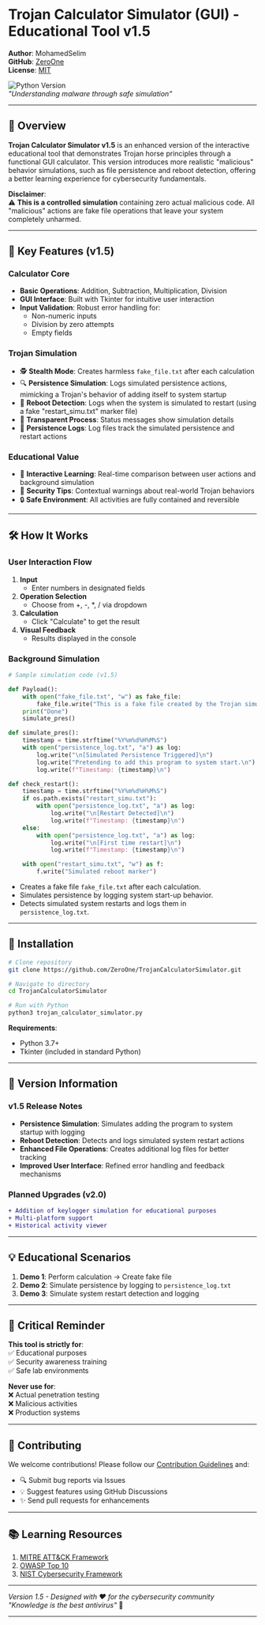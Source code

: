 
# Trojan Calculator Simulator (GUI) - Educational Tool v1.5

**Author**: MohamedSelim  
**GitHub**: [ZeroOne](https://github.com/MohamedSelimMah)  
**License**: [MIT](LICENSE)  

![Python Version](https://img.shields.io/badge/Python-3.7%2B-blue)  
*"Understanding malware through safe simulation"*

---

## 📖 Overview

**Trojan Calculator Simulator v1.5** is an enhanced version of the interactive educational tool that demonstrates Trojan horse principles through a functional GUI calculator. This version introduces more realistic "malicious" behavior simulations, such as file persistence and reboot detection, offering a better learning experience for cybersecurity fundamentals.

**Disclaimer**:  
⚠️ **This is a controlled simulation** containing zero actual malicious code. All "malicious" actions are fake file operations that leave your system completely unharmed.

---

## 🎯 Key Features (v1.5)

### Calculator Core
- **Basic Operations**: Addition, Subtraction, Multiplication, Division
- **GUI Interface**: Built with Tkinter for intuitive user interaction
- **Input Validation**: Robust error handling for:
  - Non-numeric inputs
  - Division by zero attempts
  - Empty fields

### Trojan Simulation
- 🕵️ **Stealth Mode**: Creates harmless `fake_file.txt` after each calculation
- 🔍 **Persistence Simulation**: Logs simulated persistence actions, mimicking a Trojan's behavior of adding itself to system startup
- 🚨 **Reboot Detection**: Logs when the system is simulated to restart (using a fake "restart_simu.txt" marker file)
- 📝 **Transparent Process**: Status messages show simulation details
- 📜 **Persistence Logs**: Log files track the simulated persistence and restart actions

### Educational Value
- 🧠 **Interactive Learning**: Real-time comparison between user actions and background simulation
- 📝 **Security Tips**: Contextual warnings about real-world Trojan behaviors
- 🔒 **Safe Environment**: All activities are fully contained and reversible

---

## 🛠️ How It Works

### User Interaction Flow
1. **Input**  
   - Enter numbers in designated fields
2. **Operation Selection**  
   - Choose from +, -, *, / via dropdown
3. **Calculation**  
   - Click "Calculate" to get the result
4. **Visual Feedback**  
   - Results displayed in the console

### Background Simulation
```python
# Sample simulation code (v1.5)

def Payload():
    with open("fake_file.txt", "w") as fake_file:
        fake_file.write("This is a fake file created by the Trojan simulator.")
    print("Done")
    simulate_pres()

def simulate_pres():
    timestamp = time.strftime("%Y%m%d%H%M%S")
    with open("persistence_log.txt", "a") as log:
        log.write("\n[Simulated Persistence Triggered]\n")
        log.write("Pretending to add this program to system start.\n")
        log.write(f"Timestamp: {timestamp}\n")

def check_restart():
    timestamp = time.strftime("%Y%m%d%H%M%S")
    if os.path.exists("restart_simu.txt"):
        with open("persistence_log.txt", "a") as log:
            log.write("\n[Restart Detected]\n")
            log.write(f"Timestamp: {timestamp}\n")
    else:
        with open("persistence_log.txt", "a") as log:
            log.write("\n[First time restart]\n")
            log.write(f"Timestamp: {timestamp}\n")

    with open("restart_simu.txt", "w") as f:
        f.write("Simulated reboot marker")
```
- Creates a fake file `fake_file.txt` after each calculation.
- Simulates persistence by logging system start-up behavior.
- Detects simulated system restarts and logs them in `persistence_log.txt`.

---

## 🚀 Installation

```bash
# Clone repository
git clone https://github.com/ZeroOne/TrojanCalculatorSimulator.git

# Navigate to directory
cd TrojanCalculatorSimulator

# Run with Python
python3 trojan_calculator_simulator.py
```

**Requirements**:  
- Python 3.7+
- Tkinter (included in standard Python)

---

## 📜 Version Information

### v1.5 Release Notes
- **Persistence Simulation**: Simulates adding the program to system startup with logging
- **Reboot Detection**: Detects and logs simulated system restart actions
- **Enhanced File Operations**: Creates additional log files for better tracking
- **Improved User Interface**: Refined error handling and feedback mechanisms

### Planned Upgrades (v2.0)
```diff
+ Addition of keylogger simulation for educational purposes
+ Multi-platform support
+ Historical activity viewer
```

---

## 💡 Educational Scenarios

1. **Demo 1**: Perform calculation → Create fake file
2. **Demo 2**: Simulate persistence by logging to `persistence_log.txt`
3. **Demo 3**: Simulate system restart detection and logging

---

## 🛑 Critical Reminder

**This tool is strictly for**:  
✅ Educational purposes  
✅ Security awareness training  
✅ Safe lab environments  

**Never use for**:  
❌ Actual penetration testing  
❌ Malicious activities  
❌ Production systems  

---

## 🤝 Contributing

We welcome contributions! Please follow our [Contribution Guidelines](CONTRIBUTING.md) and:
- 🔍 Submit bug reports via Issues
- 💡 Suggest features using GitHub Discussions
- ✨ Send pull requests for enhancements

---

## 📚 Learning Resources

1. [MITRE ATT&CK Framework](https://attack.mitre.org/)
2. [OWASP Top 10](https://owasp.org/www-project-top-ten/)
3. [NIST Cybersecurity Framework](https://www.nist.gov/cyberframework)

---

*Version 1.5 - Designed with ❤️ for the cybersecurity community*  
*"Knowledge is the best antivirus"* 🔐

---

